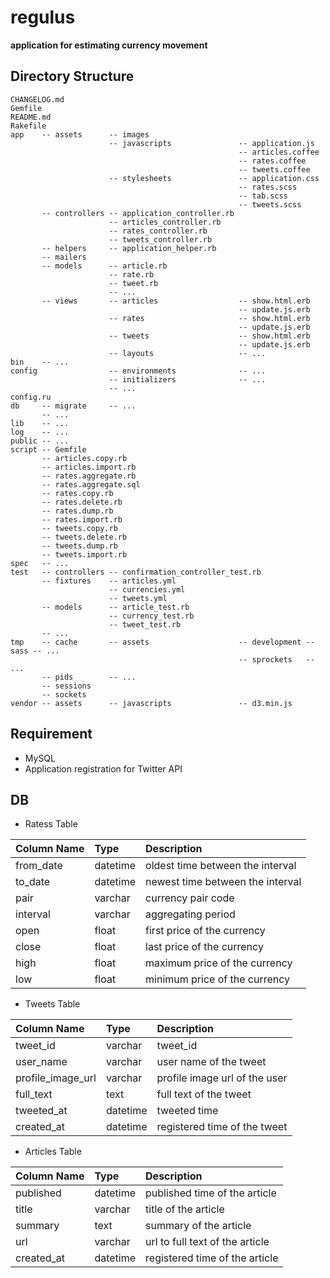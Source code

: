 # regulus

**application for estimating currency movement**

## Directory Structure

    CHANGELOG.md
    Gemfile
    README.md
    Rakefile
    app    -- assets      -- images
                          -- javascripts               -- application.js
                                                       -- articles.coffee
                                                       -- rates.coffee
                                                       -- tweets.coffee
                          -- stylesheets               -- application.css
                                                       -- rates.scss
                                                       -- tab.scss
                                                       -- tweets.scss
           -- controllers -- application_controller.rb
                          -- articles_controller.rb
                          -- rates_controller.rb
                          -- tweets_controller.rb
           -- helpers     -- application_helper.rb
           -- mailers
           -- models      -- article.rb
                          -- rate.rb
                          -- tweet.rb
                          -- ...
           -- views       -- articles                  -- show.html.erb
                                                       -- update.js.erb
                          -- rates                     -- show.html.erb
                                                       -- update.js.erb
                          -- tweets                    -- show.html.erb
                                                       -- update.js.erb
                          -- layouts                   -- ...
    bin    -- ...
    config                -- environments              -- ...
                          -- initializers              -- ...
                          -- ...
    config.ru
    db     -- migrate     -- ...
           -- ...
    lib    -- ...
    log    -- ...
    public -- ...
    script -- Gemfile
           -- articles.copy.rb
           -- articles.import.rb
           -- rates.aggregate.rb
           -- rates.aggregate.sql
           -- rates.copy.rb
           -- rates.delete.rb
           -- rates.dump.rb
           -- rates.import.rb
           -- tweets.copy.rb
           -- tweets.delete.rb
           -- tweets.dump.rb
           -- tweets.import.rb
    spec   -- ...
    test   -- controllers -- confirmation_controller_test.rb
           -- fixtures    -- articles.yml
                          -- currencies.yml
                          -- tweets.yml
           -- models      -- article_test.rb
                          -- currency_test.rb
                          -- tweet_test.rb
           -- ...
    tmp    -- cache       -- assets                    -- development -- sass -- ...
                                                       -- sprockets   -- ...
           -- pids        -- ...
           -- sessions
           -- sockets
    vendor -- assets      -- javascripts               -- d3.min.js

## Requirement

- MySQL
- Application registration for Twitter API

## DB

- Ratess Table

|Column Name  |Type     |Description                            |
|:------------|:--------|:--------------------------------------|
|from_date    |datetime |oldest time between the interval       |
|to_date      |datetime |newest time between the interval       |
|pair         |varchar  |currency pair code                     |
|interval     |varchar  |aggregating period                     |
|open         |float    |first price of the currency            |
|close        |float    |last price of the currency             |
|high         |float    |maximum price of the currency          |
|low          |float    |minimum price of the currency          |

- Tweets Table

|Column Name       |Type     |Description                   |
|:-----------------|:--------|:-----------------------------|
|tweet_id          |varchar  |tweet_id                      |
|user_name         |varchar  |user name of the tweet        |
|profile_image_url |varchar  |profile image url of the user |
|full_text         |text     |full text of the tweet        |
|tweeted_at        |datetime |tweeted time                  |
|created_at        |datetime |registered time of the tweet  |

- Articles Table

|Column Name |Type     |Description                     |
|:-----------|:--------|:-------------------------------|
|published   |datetime |published time of the article   |
|title       |varchar  |title of the article            |
|summary     |text     |summary of the article          |
|url         |varchar  |url to full text of the article |
|created_at  |datetime |registered time of the article  |
